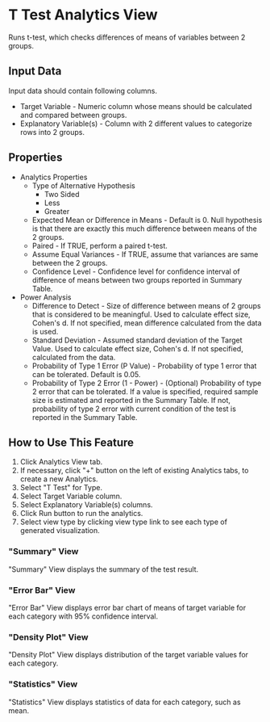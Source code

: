 # T Test Analytics View

Runs t-test, which checks differences of means of variables between 2 groups.

## Input Data
Input data should contain following columns.

  * Target Variable - Numeric column whose means should be calculated and compared between groups.
  * Explanatory Variable(s) - Column with 2 different values to categorize rows into 2 groups.

## Properties
  * Analytics Properties
    * Type of Alternative Hypothesis
      * Two Sided
      * Less
      * Greater
    * Expected Mean or Difference in Means - Default is 0. Null hypothesis is that there are exactly this much difference between means of the 2 groups.
    * Paired - If TRUE, perform a paired t-test.
    * Assume Equal Variances - If TRUE, assume that variances are same between the 2 groups.
    * Confidence Level - Confidence level for confidence interval of difference of means between two groups reported in Summary Table.
  * Power Analysis
    * Difference to Detect - Size of difference between means of 2 groups that is considered to be meaningful. Used to calculate effect size, Cohen's d. If not specified, mean difference calculated from the data is used.
    * Standard Deviation - Assumed standard deviation of the Target Value. Used to calculate effect size, Cohen's d. If not specified, calculated from the data.
    * Probability of Type 1 Error (P Value) - Probability of type 1 error that can be tolerated. Default is 0.05.
    * Probability of Type 2 Error (1 - Power) - (Optional) Probability of type 2 error that can be tolerated. If a value is specified, required sample size is estimated and reported in the Summary Table. If not, probability of type 2 error with current condition of the test is reported in the Summary Table.

## How to Use This Feature
1. Click Analytics View tab.
2. If necessary, click "+" button on the left of existing Analytics tabs, to create a new Analytics.
3. Select "T Test" for Type.
4. Select Target Variable column.
5. Select Explanatory Variable(s) columns.
6. Click Run button to run the analytics.
7. Select view type by clicking view type link to see each type of generated visualization.

### "Summary" View
"Summary" View displays the summary of the test result.

### "Error Bar" View
"Error Bar" View displays error bar chart of means of target variable for each category with 95% confidence interval.

### "Density Plot" View
"Density Plot" View displays distribution of the target variable values for each category.

### "Statistics" View
"Statistics" View displays statistics of data for each category, such as mean.
